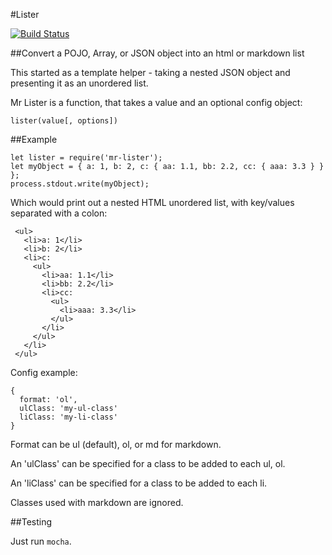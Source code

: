 #Lister

[![Build Status](https://travis-ci.org/roppa/lister.svg?branch=master)](https://travis-ci.org/roppa/lister)

##Convert a POJO, Array, or JSON object into an html or markdown list

This started as a template helper - taking a nested JSON object and presenting it as an unordered list.

Mr Lister is a function, that takes a value and an optional config object:

```
lister(value[, options])
```

##Example

```
let lister = require('mr-lister');
let myObject = { a: 1, b: 2, c: { aa: 1.1, bb: 2.2, cc: { aaa: 3.3 } } };
process.stdout.write(myObject);
```

Which would print out a nested HTML unordered list, with key/values separated with a colon:

```
 <ul>
   <li>a: 1</li>
   <li>b: 2</li>
   <li>c:
     <ul>
       <li>aa: 1.1</li>
       <li>bb: 2.2</li>
       <li>cc:
         <ul>
           <li>aaa: 3.3</li>
         </ul>
       </li>
     </ul>
   </li>
 </ul>
```

Config example:

```
{
  format: 'ol',
  ulClass: 'my-ul-class'
  liClass: 'my-li-class'
}
```

Format can be ul (default), ol, or md for markdown.

An 'ulClass' can be specified for a class to be added to each ul, ol.

An 'liClass' can be specified for a class to be added to each li.

Classes used with markdown are ignored.

##Testing

Just run ```mocha```.
